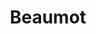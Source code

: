 ---
layout: project.pug
title: Beaumot
description: An IE8 compatible web application that displays X words on the screen for Y amount of time.
tags: archive

intro:
    The very common situation where a speech therapist needs
    a website where they can display specific words on the screen for a set amount of time! No problem.
    And keep in mind, the computer might be old. Like super old.

hrefs:
    - name: beaumot
      url: https://github.com/Denperidge/Beaumot
    - url: https://denperidge.com/Beaumot/

good_things:
  - Compatible with IE8 to ensure maximum device compatibility
  - The design is neutral but nice!

bad_things:
  - Only in Dutch
---